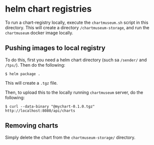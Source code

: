 # helm chart registries

To run a chart-registry locally, execute the `chartmuseum.sh` script in this directory.
This will create a directory `/chartmuseum-storage`, and run the `chartmuseum` docker image locally.

## Pushing images to local registry

To do this, first you need a helm chart directory (such sa `/sender/` and `/tps/`). Then do the following:

```
$ helm package .
```

This will create a `.tgz` file. 

Then, to upload this to the locally running `chartmuseum` server, do the following:

```
$ curl --data-binary "@mychart-0.1.0.tgz" http://localhost:8080/api/charts
```

## Removing charts
Simply delete the chart from the `chartmuseum-storage/` directory.